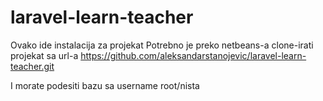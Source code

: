 # laravel-learn-teacher

Ovako ide instalacija za projekat
Potrebno je preko netbeans-a clone-irati projekat sa url-a
https://github.com/aleksandarstanojevic/laravel-learn-teacher.git

I morate podesiti bazu sa username root/nista